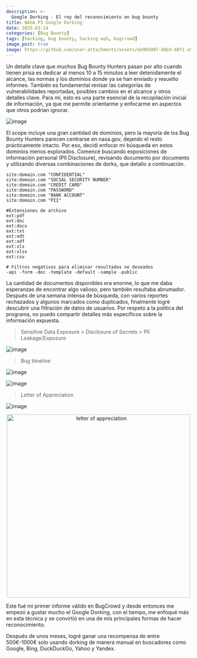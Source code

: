 ```yaml
---
description: >-
  Google Dorking - El rey del reconocimiento en bug bounty
title: NASA P3 Google Dorking
date: 2025-03-14
categories: [Bug Bounty]
tags: [hacking, bug bounty, hacking web, bugcrowd]
image_post: true
image: https://github.com/user-attachments/assets/eb905007-48b3-40f1-a566-8fe354dfc2ae
---
```


Un detalle clave que muchos Bug Bounty Hunters pasan por alto cuando tienen prisa es dedicar al menos 10 a 15 minutos a leer detenidamente el alcance, las normas y los dominios donde ya se han enviado y resuelto informes. También es fundamental revisar las categorías de vulnerabilidades reportadas, posibles cambios en el alcance y otros detalles clave. Para mí, esto es una parte esencial de la recopilación inicial de información, ya que me permite orientarme y enfocarme en aspectos que otros podrían ignorar.

![image](https://github.com/user-attachments/assets/6eb7cd58-d791-4004-aeb9-6a2581eb0cb3)

El scope incluye una gran cantidad de dominios, pero la mayoría de los Bug Bounty Hunters parecen centrarse en nasa.gov, dejando el resto prácticamente intacto. Por eso, decidí enfocar mi búsqueda en estos dominios menos explorados. Comencé buscando exposiciones de información personal (PII Disclosure), revisando documento por documento y utilizando diversas combinaciones de dorks, que detallo a continuación.

```
site:domain.com "CONFIDENTIAL"
site:domain.com "SOCIAL SECURITY NUMBER"
site:domain.com "CREDIT CARD"
site:domain.com "PASSWORD"
site:domain.com "BANK ACCOUNT"
site:domain.com "PII"

#Extensiones de archivo
ext:pdf
ext:doc
ext:docx
ext:txt
ext:odt
ext:odf
ext:xls
ext:xlsx
ext:csv

# Filtros negativos para eliminar resultados no deseados
-api -form -doc -template -default -sample -public
```

La cantidad de documentos disponibles era enorme, lo que me daba esperanzas de encontrar algo valioso, pero también resultaba abrumador. Después de una semana intensa de búsqueda, con varios reportes rechazados y algunos marcados como duplicados, finalmente logré descubrir una filtración de datos de usuarios. Por respeto a la política del programa, no puedo compartir detalles más específicos sobre la información expuesta.

> Sensitive Data Exposure > Disclosure of Secrets > PII Leakage/Exposure

![image](https://github.com/user-attachments/assets/ad26a25a-1383-4973-9a29-8f26cc5763bd)

> Bug timeline

![image](https://github.com/user-attachments/assets/beea0160-911a-4d48-8ded-c8a6acd51626)

![image](https://github.com/user-attachments/assets/7a847e31-1d90-4790-9fba-773c71c97ac6)

> Letter of Appreciation

![image](https://github.com/user-attachments/assets/e03651df-88f8-4c75-abb8-6cf1d6aa454a)


<div align="center">
<img src="https://github.com/user-attachments/assets/9a5f409b-1034-47e1-bd8b-f4c347133151" alt="letter of appreciation" width=500px">
</div>

Este fué mi primer informe válido en BugCrowd y desde entonces me empezó a gustar mucho el Google Dorking, con el tiempo, me enfoqué más en esta técnica y se convirtió en una de mis principales formas de hacer reconocimiento.

Después de unos meses, logré ganar una recompensa de entre 500€-1000€ solo usando dorking de manera manual en buscadores como Google, Bing, DuckDuckGo, Yahoo y Yandex.
